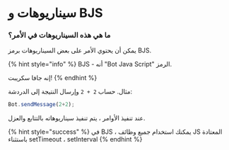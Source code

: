 # سيناريوهات و BJS

 ### ما هي هذه السيناريوهات في الأمر؟

يمكن أن يحتوي الأمر على بعض السيناريوهات برمز BJS.

{% hint style="info" %}
BJS - أنه "Bot Java Script" الرمز.

إنه جافا سكريبت!
{% endhint %}

مثال.
حساب `2 + 2` وإرسال النتيجة إلى الدردشة:

```javascript
Bot.sendMessage(2+2);
```

عند تنفيذ الأوامر ، يتم تنفيذ سيناريوهاته بالتتابع والعزل.



{% hint style="success" %}
في BJS ، يمكنك استخدام جميع وظائف JS المعتادة باستثناء setTimeout ، setInterval
{% endhint %}





